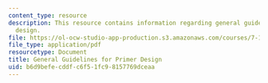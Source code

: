 ```yaml
---
content_type: resource
description: This resource contains information regarding general guidelines for primer
  design.
file: https://ol-ocw-studio-app-production.s3.amazonaws.com/courses/7-15-experimental-molecular-genetics-spring-2015/b6d9befecddfc6f51fc98157769dceaa_MIT7_15S15_Primer_design.pdf
file_type: application/pdf
resourcetype: Document
title: General Guidelines for Primer Design
uid: b6d9befe-cddf-c6f5-1fc9-8157769dceaa
---
```

